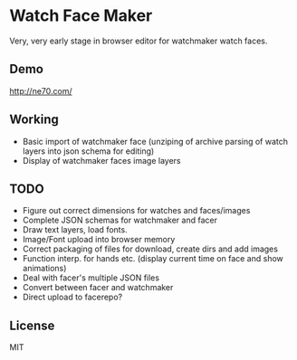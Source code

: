 # Watch Face Maker

Very, very early stage in browser editor for watchmaker watch faces. 

## Demo

http://ne70.com/

## Working
* Basic import of watchmaker face (unziping of archive parsing of watch layers into json schema for editing)
* Display of watchmaker faces image layers

## TODO
* Figure out correct dimensions for watches and faces/images
* Complete JSON schemas for watchmaker and facer
* Draw text layers, load fonts.
* Image/Font upload into browser memory
* Correct packaging of files for download, create dirs and add images
* Function interp. for hands etc. (display current time on face and show animations)
* Deal with facer's multiple JSON files
* Convert between facer and watchmaker
* Direct upload to facerepo?

## License 
MIT
